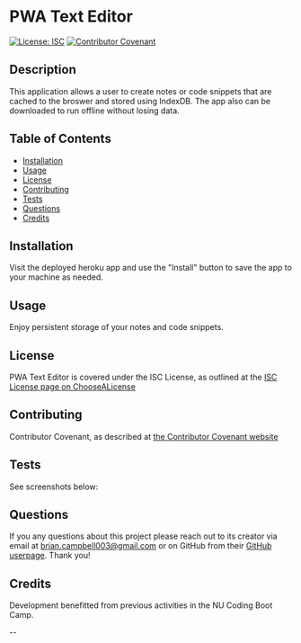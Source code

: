 
# PWA Text Editor

[![License: ISC](https://img.shields.io/badge/License-ISC-blue.svg)](https://opensource.org/licenses/ISC)
[![Contributor Covenant](https://img.shields.io/badge/Contributor%20Covenant-2.1-4baaaa.svg)](code_of_conduct.md)

## Description

This application allows a user to create notes or code snippets that are cached to the broswer and stored using IndexDB. The app also can be downloaded to run offline without losing data.

## Table of Contents

- [Installation](#installation)
- [Usage](#usage)
- [License](#license)
- [Contributing](#contributing)
- [Tests](#tests)
- [Questions](#questions)
- [Credits](#credits)


## Installation

Visit the deployed heroku app and use the "Install" button to save the app to your machine as needed.

## Usage

Enjoy persistent storage of your notes and code snippets.

## License

PWA Text Editor is covered under the ISC License, as outlined at the [ISC License page on ChooseALicense](https://choosealicense.com/licenses/isc/)

## Contributing

Contributor Covenant, as described at [the Contributor Covenant website](https://www.contributor-covenant.org/)

## Tests

See screenshots below:

## Questions

If you any questions about this project please reach out to its creator via email at brian.campbell003@gmail.com or on GitHub from their [GitHub userpage](https://www.github.com/briancampbell003). Thank you!

## Credits

Development benefitted from previous activities in the NU Coding Boot Camp.

--
        